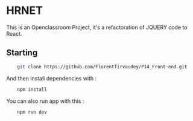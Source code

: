 # HRNET

This is an Openclassroom Project, it's a refactoration of JQUERY code to React.

## Starting
```sh
    git clone https://github.com/FlorentTirvaudey/P14_Front-end.git
```

And then install dependencies with :
```sh
    npm install
```

You can also run app with this :
```sh
    npm run dev
```

